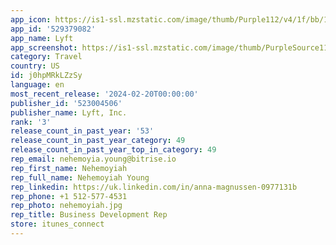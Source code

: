 ```yaml
---
app_icon: https://is1-ssl.mzstatic.com/image/thumb/Purple112/v4/1f/bb/1f/1fbb1fa9-3599-7287-55a1-bebe2577022f/PassengerAppIcon-0-1x_U007ephone-0-85-220-0.png/1024x1024bb.png
app_id: '529379082'
app_name: Lyft
app_screenshot: https://is1-ssl.mzstatic.com/image/thumb/PurpleSource116/v4/2a/47/2b/2a472bd7-1d5c-a640-db02-8b34e3e5ee4d/f571a691-b25f-4980-abff-9f887964d0ae_01_EN_iOS_6.5_1242x2688.jpg/1242x2688bb.png
category: Travel
country: US
id: j0hpMRkLZzSy
language: en
most_recent_release: '2024-02-20T00:00:00'
publisher_id: '523004506'
publisher_name: Lyft, Inc.
rank: '3'
release_count_in_past_year: '53'
release_count_in_past_year_category: 49
release_count_in_past_year_top_in_category: 49
rep_email: nehemoyia.young@bitrise.io
rep_first_name: Nehemoyiah
rep_full_name: Nehemoyiah Young
rep_linkedin: https://uk.linkedin.com/in/anna-magnussen-0977131b
rep_phone: +1 512-577-4531
rep_photo: nehemoyiah.jpg
rep_title: Business Development Rep
store: itunes_connect
---
```

